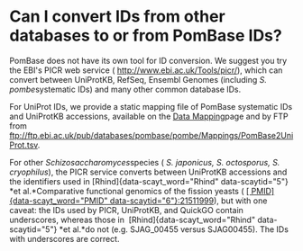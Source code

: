 # Can I convert IDs from other databases to or from PomBase IDs?
<!-- pombase_categories: Tools and Resources -->

PomBase does not have its own tool for ID conversion. We suggest you try
the EBI's PICR web service ( <http://www.ebi.ac.uk/Tools/picr/>), which
can convert between UniProtKB, RefSeq, Ensembl Genomes (including *S.
pombe*systematic IDs) and many other common database IDs.

For UniProt IDs, we provide a static mapping file of PomBase systematic
IDs and UniProtKB accessions, available on the [Data
Mapping](/downloads/data-mappings)page and by FTP from
<ftp://ftp.ebi.ac.uk/pub/databases/pombase/pombe/Mappings/PomBase2UniProt.tsv>.

For other *Schizosaccharomyces*species ( *S. japonicus, S. octosporus,
S. cryophilus*), the PICR service converts between UniProtKB accessions
and the identifiers used in [Rhind]{data-scayt_word="Rhind"
data-scaytid="5"} *et al.*Comparative functional genomics of the fission
yeasts ( [[ PMID]{data-scayt_word="PMID"
data-scaytid="6"}:21511999](http://www.ncbi.nlm.nih.gov/pubmed?term=21511999)),
but with one caveat: the IDs used by PICR, UniProtKB, and QuickGO
contain underscores, whereas those in  [Rhind]{data-scayt_word="Rhind"
data-scaytid="5"} *et al.*do not (e.g. SJAG\_00455 versus SJAG00455).
The IDs with underscores are correct.

